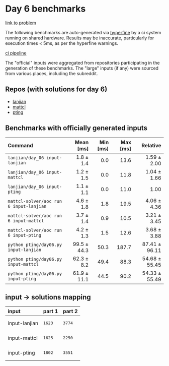 # Day 6 benchmarks

[link to problem](http://adventofcode.com/2022/day/6)

The following benchmarks are auto-generated via [hyperfine](https://github.com/sharkdp/hyperfine) by a ci system running on shared hardware. Results may be inaccurate, particularly for execution times < 5ms, as per the hyperfine warnings.

[ci pipeline](http://ci.papercode.net:8080/teams/aoc2022/pipelines/aoc-compare-2022)

The "official" inputs were aggregated from repositories participating in the generation of these benchmarks. The "large" inputs (if any) were sourced from various places, including the subreddit.

## Repos (with solutions for day 6)


- [lanjian](https://github.com/LanJian/aoc-2022)
- [mattcl](https://github.com/mattcl/aoc2022)
- [pting](https://github.com/pting/aoc2022)

## Benchmarks with officially generated inputs
| Command | Mean [ms] | Min [ms] | Max [ms] | Relative |
|:---|---:|---:|---:|---:|
| `lanjian/day_06 input-lanjian` | 1.8 ± 1.4 | 0.0 | 13.6 | 1.59 ± 2.00 |
| `lanjian/day_06 input-mattcl` | 1.2 ± 1.5 | 0.0 | 11.8 | 1.04 ± 1.66 |
| `lanjian/day_06 input-pting` | 1.1 ± 1.1 | 0.0 | 11.0 | 1.00 |
| `mattcl-solver/aoc run 6 input-lanjian` | 4.6 ± 1.8 | 1.8 | 19.5 | 4.06 ± 4.36 |
| `mattcl-solver/aoc run 6 input-mattcl` | 3.7 ± 1.4 | 0.9 | 10.5 | 3.21 ± 3.45 |
| `mattcl-solver/aoc run 6 input-pting` | 4.2 ± 1.3 | 1.5 | 12.6 | 3.68 ± 3.88 |
| `python pting/day06.py input-lanjian` | 99.5 ± 44.3 | 50.3 | 187.7 | 87.41 ± 96.11 |
| `python pting/day06.py input-mattcl` | 62.3 ± 8.2 | 49.4 | 88.3 | 54.68 ± 55.45 |
| `python pting/day06.py input-pting` | 61.9 ± 11.1 | 44.5 | 90.2 | 54.33 ± 55.49 |

## input -> solutions mapping
|input|part 1|part 2|
|:---|:---|:---|
|input-lanjian|<pre>1623</pre>|<pre>3774</pre>|
|input-mattcl|<pre>1625</pre>|<pre>2250</pre>|
|input-pting|<pre>1802</pre>|<pre>3551</pre>|
